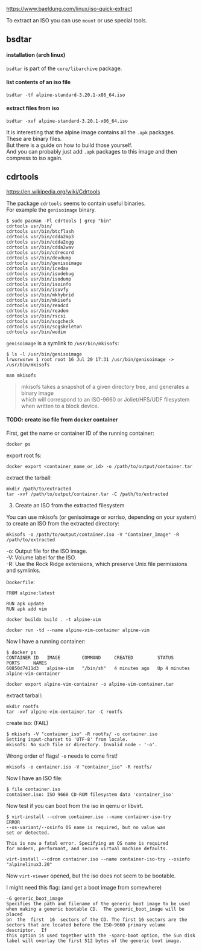 https://www.baeldung.com/linux/iso-quick-extract

To extract an ISO you can use `mount` or use special tools.

## bsdtar

#### installation (arch linux)

`bsdtar` is part of the `core/libarchive` package.

#### list contents of an iso file

```
bsdtar -tf alpine-standard-3.20.1-x86_64.iso
```

#### extract files from iso

```
bsdtar -xvf alpine-standard-3.20.1-x86_64.iso
```

It is interesting that the alpine image contains all the `.apk` packages.\
These are binary files.\
But there is a guide on how to build those yourself.\
And you can probably just add `.apk` packages to this image and then compress to iso again.

## cdrtools

https://en.wikipedia.org/wiki/Cdrtools

The package `cdrtools` seems to contain useful binaries.\
For example the `genisoimage` binary.

```
$ sudo pacman -Fl cdrtools | grep "bin"
cdrtools usr/bin/
cdrtools usr/bin/btcflash
cdrtools usr/bin/cdda2mp3
cdrtools usr/bin/cdda2ogg
cdrtools usr/bin/cdda2wav
cdrtools usr/bin/cdrecord
cdrtools usr/bin/devdump
cdrtools usr/bin/genisoimage
cdrtools usr/bin/icedax
cdrtools usr/bin/isodebug
cdrtools usr/bin/isodump
cdrtools usr/bin/isoinfo
cdrtools usr/bin/isovfy
cdrtools usr/bin/mkhybrid
cdrtools usr/bin/mkisofs
cdrtools usr/bin/readcd
cdrtools usr/bin/readom
cdrtools usr/bin/rscsi
cdrtools usr/bin/scgcheck
cdrtools usr/bin/scgskeleton
cdrtools usr/bin/wodim
```

`genisoimage` is a symlink to `/usr/bin/mkisofs`:
```
$ ls -l /usr/bin/genisoimage
lrwxrwxrwx 1 root root 16 Jul 20 17:31 /usr/bin/genisoimage -> /usr/bin/mkisofs
```

```
man mkisofs
```

> mkisofs takes a snapshot of a given directory tree, and generates a binary image \
which will correspond to an ISO-9660 or Joliet/HFS/UDF filesystem when written to a block device.

#### TODO: create iso file from docker container

First, get the name or container ID of the running container:
```
docker ps
```

export root fs:
```
docker export <container_name_or_id> -o /path/to/output/container.tar
```

extract the tarball:
```
mkdir /path/to/extracted
tar -xvf /path/to/output/container.tar -C /path/to/extracted
```

3. Create an ISO from the extracted filesystem

You can use mkisofs (or genisoimage or xorriso, depending on your system) to create an ISO from the extracted directory:
```
mkisofs -o /path/to/output/container.iso -V "Container_Image" -R /path/to/extracted
```

-o: Output file for the ISO image.\
-V: Volume label for the ISO.\
-R: Use the Rock Ridge extensions, which preserve Unix file permissions and symlinks.


`Dockerfile`:
```
FROM alpine:latest

RUN apk update
RUN apk add vim
```

```
docker buildx build . -t alpine-vim
```

```
docker run -td --name alpine-vim-container alpine-vim
```

Now I have a running container:
```
$ docker ps
CONTAINER ID   IMAGE        COMMAND     CREATED         STATUS         PORTS     NAMES
60850d7411d3   alpine-vim   "/bin/sh"   4 minutes ago   Up 4 minutes             alpine-vim-container
```

```
docker export alpine-vim-container -o alpine-vim-container.tar
```

extract tarball:
```
mkdir rootfs
tar -xvf alpine-vim-container.tar -C rootfs
```

create iso: (FAIL)
```
$ mkisofs -V "container_iso" -R rootfs/ -o container.iso
Setting input-charset to 'UTF-8' from locale.
mkisofs: No such file or directory. Invalid node - '-o'.
```

Wrong order of flags! `-o` needs to come first!

```
mkisofs -o container.iso -V "container_iso" -R rootfs/
```

Now I have an ISO file:
```
$ file container.iso
container.iso: ISO 9660 CD-ROM filesystem data 'container_iso'
```

Now test if you can boot from the iso in qemu or libvirt.

```
$ virt-install --cdrom container.iso --name container-iso-try
ERROR
--os-variant/--osinfo OS name is required, but no value was
set or detected.

This is now a fatal error. Specifying an OS name is required
for modern, performant, and secure virtual machine defaults.
```

```
virt-install --cdrom container.iso --name container-iso-try --osinfo "alpinelinux3.20"
```
Now `virt-viewer` opened, but the iso does not seem to be bootable.

I might need this flag: (and get a boot image from somewhere)
```
-G generic_boot_image
Specifies the path and filename of the generic boot image to be used when making a generic bootable CD.  The generic_boot_image will be  placed
on  the  first  16  sectors of the CD. The first 16 sectors are the sectors that are located before the ISO-9660 primary volume descriptor.  If
this option is used together with the -sparc-boot option, the Sun disk label will overlay the first 512 bytes of the generic boot image.
```
